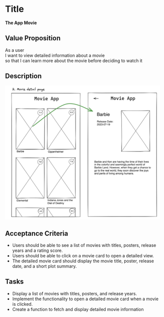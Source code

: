 # Title

<strong>The App Movie </strong>

## Value Proposition

As a user <br>
I want to view detailed information about a movie <br>
so that I can learn more about the movie before deciding to watch it <br>

## Description

![wireframe](./assets/scribble-movie-detail-page.png)

## Acceptance Criteria

- Users should be able to see a list of movies with titles, posters, release years and a rating score.
- Users should be able to click on a movie card to open a detailed view.
- The detailed movie card should display the movie title, poster, release date, and a short plot summary.

## Tasks

- Display a list of movies with titles, posters, and release years.
- Implement the functionality to open a detailed movie card when a movie is clicked.
- Create a function to fetch and display detailed movie information
